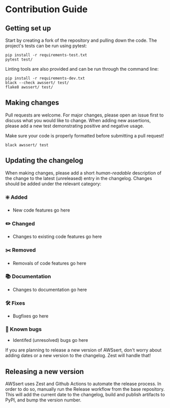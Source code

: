 # Contribution Guide

## Getting set up

Start by creating a fork of the repository and pulling down the code. The project's tests can be run using pytest:

```shell script
pip install -r requirements-test.txt
pytest test/
```

Linting tools are also provided and can be run through the command line:

```shell script
pip install -r requirements-dev.txt
black --check awssert/ test/
flake8 awssert/ test/
```



## Making changes

Pull requests are welcome. For major changes, please open an issue first to discuss what you would like to change. When adding new assertions, please add a new test demonstrating positive and negative usage.

Make sure your code is properly formatted before submitting a pull request!

```
black awssert/ test
```

## Updating the changelog

When making changes, please add a short *human-readable* description of the change to the latest (unreleased) entry in the changelog. Changes should be added under the relevant category:

### :sparkle: Added

- New code features go here

### :pencil2: Changed

- Changes to existing code features go here

### :scissors: Removed

- Removals of code features go here

### :books: Documentation

- Changes to documentation go here

### :hammer_and_wrench: Fixes

- Bugfixes go here

### :bug: Known bugs

- Identifed (unresolved) bugs go here

If you are planning to release a new version of AWSsert, don't worry about adding dates or a new version to the changelog. Zest will handle that!
## Releasing a new version

AWSsert uses Zest and Github Actions to automate the release process. In order to do so, manually run the Release workflow from the base repository. This will add the current date to the changelog, build and publish artifacts to PyPI, and bump the version number.